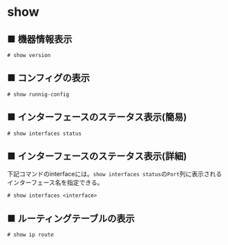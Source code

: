 # show
## ■ 機器情報表示
```
# show version
```

## ■ コンフィグの表示
```
# show runnig-config
```

## ■ インターフェースのステータス表示(簡易)
```
# show interfaces status
```

## ■ インターフェースのステータス表示(詳細)
下記コマンドのinterfaceには。`show interfaces status`の`Port`列に表示されるインターフェース名を指定できる。
```
# show interfaces <interface>
```

## ■ ルーティングテーブルの表示
```
# show ip route
```
